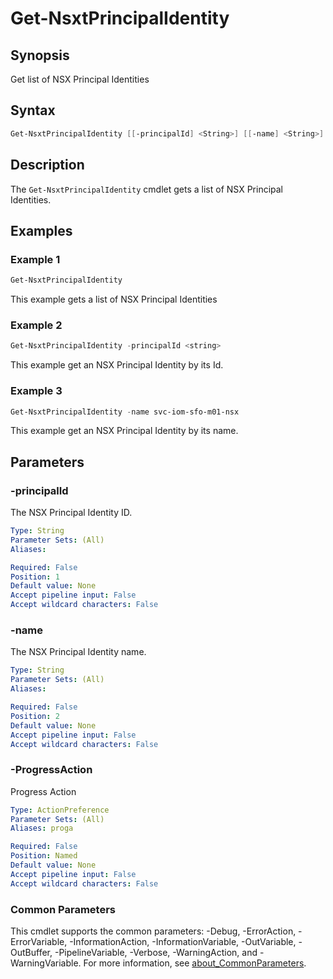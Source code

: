 # Get-NsxtPrincipalIdentity

## Synopsis

Get list of NSX Principal Identities

## Syntax

```powershell
Get-NsxtPrincipalIdentity [[-principalId] <String>] [[-name] <String>] [-ProgressAction <ActionPreference>] [<CommonParameters>]
```

## Description

The `Get-NsxtPrincipalIdentity` cmdlet gets a list of NSX Principal Identities.

## Examples

### Example 1

```powershell
Get-NsxtPrincipalIdentity
```

This example gets a list of NSX Principal Identities

### Example 2

```powershell
Get-NsxtPrincipalIdentity -principalId <string>
```

This example get an NSX Principal Identity by its Id.

### Example 3

```powershell
Get-NsxtPrincipalIdentity -name svc-iom-sfo-m01-nsx
```

This example get an NSX Principal Identity by its name.

## Parameters

### -principalId

The NSX Principal Identity ID.

```yaml
Type: String
Parameter Sets: (All)
Aliases:

Required: False
Position: 1
Default value: None
Accept pipeline input: False
Accept wildcard characters: False
```

### -name

The NSX Principal Identity name.

```yaml
Type: String
Parameter Sets: (All)
Aliases:

Required: False
Position: 2
Default value: None
Accept pipeline input: False
Accept wildcard characters: False
```

### -ProgressAction

Progress Action

```yaml
Type: ActionPreference
Parameter Sets: (All)
Aliases: proga

Required: False
Position: Named
Default value: None
Accept pipeline input: False
Accept wildcard characters: False
```

### Common Parameters

This cmdlet supports the common parameters: -Debug, -ErrorAction, -ErrorVariable, -InformationAction, -InformationVariable, -OutVariable, -OutBuffer, -PipelineVariable, -Verbose, -WarningAction, and -WarningVariable. For more information, see [about_CommonParameters](http://go.microsoft.com/fwlink/?LinkID=113216).

